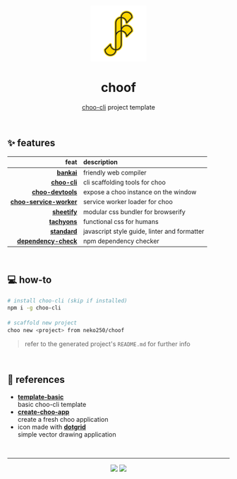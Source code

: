 <div align="center">

<img src="https://raw.githubusercontent.com/neko250/choof/master/assets/choof.png" width="25%">

# choof

[choo-cli](https://github.com/trainyard/choo-cli) project template

</div>

<br>

## :sparkles: features

| feat | description |
|--:|:--|
| [__bankai__](https://github.com/choojs/bankai) | friendly web compiler |
| [__choo-cli__](https://github.com/trainyard/choo-cli/) | cli scaffolding tools for choo |
| [__choo-devtools__](https://github.com/choojs/choo-devtools) | expose a choo instance on the window |
| [__choo-service-worker__](https://github.com/choojs/choo-service-worker) | service worker loader for choo |
| [__sheetify__](https://github.com/stackcss/sheetify) | modular css bundler for browserify |
| [__tachyons__](http://tachyons.io) | functional css for humans |
| [__standard__](https://github.com/standard/standard) | javascript style guide, linter and formatter |
| [__dependency-check__](https://github.com/maxogden/dependency-check) | npm dependency checker |

<br>

## :computer: how-to

```bash
# install choo-cli (skip if installed)
npm i -g choo-cli

# scaffold new project
choo new <project> from neko250/choof
```

> refer to the generated project's `README.md` for further info

<br>

## :bookmark: references

- [__template-basic__](https://github.com/trainyard/template-basic)<br>
  basic choo-cli template
- [__create-choo-app__](https://github.com/choojs/create-choo-app)<br>
  create a fresh choo application
- icon made with [__dotgrid__](https://hundredrabbits.itch.io/dotgrid)<br>
  simple vector drawing application

<br>

---

<div align="center">

[![](https://img.shields.io/badge/neko250-333333.svg?style=for-the-badge)](https://neko250.github.io) [![](https://img.shields.io/badge/sweet_tides_🎶🎷-333333.svg?style=for-the-badge)](https://youtu.be/sRbKzumSPVw)

</div>
